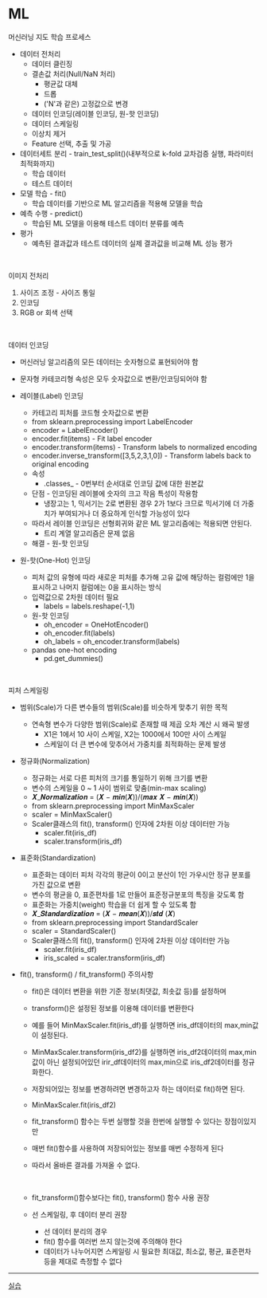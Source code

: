 # ML

머신러닝 지도 학습 프로세스
- 데이터 전처리
    - 데이터 클린징
    - 결손값 처리(Null/NaN 처리)
        - 평균값 대체
        - 드롭
        - ('N'과 같은) 고정값으로 변경
    - 데이터 인코딩(레이블 인코딩, 원-핫 인코딩)
    - 데이터 스케일링
    - 이상치 제거
    - Feature 선택, 추출 및 가공
- 데이터세트 분리 - train_test_split()(내부적으로 k-fold 교차검증 실행, 파라미터 최적화까지)
    - 학습 데이터
    - 테스트 데이터
- 모델 학습 - fit()
    - 학습 데이터를 기반으로 ML 알고리즘을 적용해 모델을 학습
- 예측 수행 - predict()
    - 학습된 ML 모델을 이용해 테스트 데이터 분류를 예측
- 평가
    - 예측된 결과값과 테스트 데이터의 실제 결과값을 비교해 ML 성능 평가

<br>

이미지 전처리
1. 사이즈 조정 - 사이즈 통일
2. 인코딩
3. RGB or 회색 선택

<br>

데이터 인코딩
- 머신러닝 알고리즘의 모든 데이터는 숫자형으로 표현되어야 함
- 문자형 카테코리형 속성은 모두 숫자값으로 변환/인코딩되어야 함

- 레이블(Label) 인코딩
    - 카테고리 피처를 코드형 숫자값으로 변환
    - from sklearn.preprocessing import LabelEncoder
    - encoder = LabelEncoder()
    - encoder.fit(items) - Fit label encoder
    - encoder.transform(items) - Transform labels to normalized encoding
    - encoder.inverse_transform([3,5,2,3,1,0]) - Transform labels back to original encoding
    - 속성
        - .classes_ - 0번부터 순서대로 인코딩 값에 대한 원본값
    - 단점 - 인코딩된 레이블에 숫자의 크고 작음 특성이 작용함
        - 냉장고는 1, 믹서기는 2로 변환된 경우 2가 1보다 크므로 믹서기에 더 가중치가 부여되거나 더 중요하게 인식할 가능성이 있다
    - 따라서 레이블 인코딩은 선형회귀와 같은 ML 알고리즘에는 적용되면 안된다.
        - 트리 계열 알고리즘은 문제 없음
    - 해결 - 원-핫 인코딩

- 원-핫(One-Hot) 인코딩
    - 피처 값의 유형에 따라 새로운 피처를 추가해 고유 값에 해당하는 컬럼에만 1을 표시하고 나머지 컬럼에는 0을 표시하는 방식
    - 입력값으로 2차원 데이터 필요
        - labels = labels.reshape(-1,1)
    - 원-핫 인코딩
        - oh_encoder = OneHotEncoder()
        - oh_encoder.fit(labels)
        - oh_labels = oh_encoder.transform(labels)
    - pandas one-hot encoding
        - pd.get_dummies()

<br>

피처 스케일링
- 범위(Scale)가 다른 변수들의 범위(Scale)를 비슷하게 맞추기 위한 목적
    - 연속형 변수가 다양한 범위(Scale)로 존재할 때 제곱 오차 계산 시 왜곡 발생
        - X1은 1에서 10 사이 스케일, X2는 1000에서 100만 사이 스케일
        - 스케일이 더 큰 변수에 맞추어서 가중치를 최적화하는 문제 발생

- 정규화(Normalization)
    - 정규화는 서로 다른 피처의 크기를 통일하기 위해 크기를 변환
    - 변수의 스케일을 0 ~ 1 사이 범위로 맞춤(min-max scaling)
    - 𝑿_𝑵𝒐𝒓𝒎𝒂𝒍𝒊𝒛𝒂𝒕𝒊𝒐𝒏 = (𝑿 − 𝒎𝒊𝒏(𝑿))/(𝒎𝒂𝒙 𝑿 − 𝒎𝒊𝒏(𝑿))
    - from sklearn.preprocessing import MinMaxScaler
    - scaler = MinMaxScaler()
    - Scaler클래스의 fit(), transform() 인자에 2차원 이상 데이터만 가능
        - scaler.fit(iris_df)
        - scaler.transform(iris_df)

- 표준화(Standardization)
    - 표준화는 데이터 피처 각각의 평균이 0이고 분산이 1인 가우시안 정규 분포를 가진 값으로 변환
    - 변수의 평균을 0, 표준편차를 1로 만들어 표준정규분포의 특징을 갖도록 함
    - 표준화는 가중치(weight) 학습을 더 쉽게 할 수 있도록 함
    - 𝑿_𝑺𝒕𝒂𝒏𝒅𝒂𝒓𝒅𝒊𝒛𝒂𝒕𝒊𝒐𝒏 = (𝑿 − 𝒎𝒆𝒂𝒏(𝑿))/𝒔𝒕𝒅 (𝑿)
    - from sklearn.preprocessing import StandardScaler
    - scaler = StandardScaler()
    - Scaler클래스의 fit(), transform() 인자에 2차원 이상 데이터만 가능
        - scaler.fit(iris_df)
        - iris_scaled = scaler.transform(iris_df)  

- fit(), transform() / fit_transform() 주의사항
    - fit()은 데이터 변환을 위한 기준 정보(최댓값, 최솟값 등)를 설정하며
    - transform()은 설정된 정보를 이용해 데이터를 변환한다
    - 예를 들어 MinMaxScaler.fit(iris_df)를 실행하면 iris_df데이터의 max,min값이 설정된다.
    - MinMaxScaler.transform(iris_df2)를 실행하면 iris_df2데이터의 max,min값이 아닌 설정되어있던 irir_df데이터의 max,min으로 iris_df2데이터를 정규화한다.
    - 저장되어있는 정보를 변경하려면 변경하고자 하는 데이터로 fit()하면 된다.
    - MinMaxScaler.fit(iris_df2)
    - fit_transform() 함수는 두번 실행할 것을 한번에 실행할 수 있다는 장점이있지만
    - 매번 fit()함수를 사용하여 저장되어있는 정보를 매번 수정하게 된다
    - 따라서 올바른 결과를 가져올 수 없다.

        <br>

    - fit_transform()함수보다는 fit(), transform() 함수 사용 권장
    - 선 스케일링, 후 데이터 분리 권장
        - 선 데이터 분리의 경우
        - fit() 함수를 여러번 쓰지 않는것에 주의해야 한다
        - 데이터가 나누어지면 스케일링 시 필요한 최대값, 최소값, 평균, 표준편차 등을 제대로 측정할 수 없다

---

[실습](http://localhost:8888/tree/ML_0718)